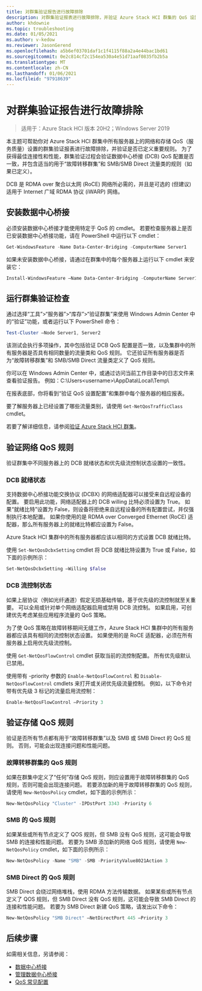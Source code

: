 ```yaml
---
title: 对群集验证报告进行故障排除
description: 对群集验证报表进行故障排除，并验证 Azure Stack HCI 群集的 QoS 设置配置
author: khdownie
ms.topic: troubleshooting
ms.date: 01/05/2021
ms.author: v-kedow
ms.reviewer: JasonGerend
ms.openlocfilehash: a5b6ef03701daf1c1f4115f88a2a4e44bac1bd61
ms.sourcegitcommit: 0e2c814cf2c154ea530a4e51d71aaf0835fb2b5a
ms.translationtype: MT
ms.contentlocale: zh-CN
ms.lasthandoff: 01/06/2021
ms.locfileid: "97918639"
---
```

# <a name="troubleshoot-cluster-validation-reporting"></a>对群集验证报告进行故障排除

> 适用于：Azure Stack HCI 版本 20H2；Windows Server 2019

本主题可帮助你对 Azure Stack HCI 群集中所有服务器上的网络和存储 QoS（服务质量）设置的群集验证报表进行故障排除，并验证是否已定义重要规则。 为了获得最佳连接性和性能，群集验证过程会验证数据中心桥接 (DCB) QoS 配置是否一致，并包含适当的用于“故障转移群集”和 SMB/SMB Direct 流量类的规则（如果已定义）。

DCB 是 RDMA over 聚合以太网 (RoCE) 网络所必需的，并且是可选的 (但建议) 适用于 Internet 广域 RDMA 协议 (iWARP) 网络。

## <a name="install-data-center-bridging"></a>安装数据中心桥接

必须安装数据中心桥接才能使用特定于 QoS 的 cmdlet。 若要检查服务器上是否已安装数据中心桥接功能，请在 PowerShell 中运行以下 cmdlet：

```PowerShell
Get-WindowsFeature -Name Data-Center-Bridging -ComputerName Server1
```

如果未安装数据中心桥接，请通过在群集中的每个服务器上运行以下 cmdlet 来安装它：

```PowerShell
Install-WindowsFeature –Name Data-Center-Bridging -ComputerName Server1
```

## <a name="run-a-cluster-validation-test"></a>运行群集验证检查

通过选择“工具”>“服务器”>“库存”>“验证群集”来使用 Windows Admin Center 中的“验证”功能，或者运行以下 PowerShell 命令：

```PowerShell
Test-Cluster –Node Server1, Server2
```

该测试会执行多项操作，其中包括验证 DCB QoS 配置是否一致，以及集群中的所有服务器是否具有相同数量的流量类和 QoS 规则。 它还验证所有服务器是否为“故障转移群集”和 SMB/SMB Direct 流量类定义了 QoS 规则。

你可以在 Windows Admin Center 中，或通过访问当前工作目录中的日志文件来查看验证报告。 例如：C:\Users\<username>\AppData\Local\Temp\

在报表底部，你将看到“验证 QoS 设置配置”和集群中每个服务器的相应报表。

要了解服务器上已经设置了哪些流量类别，请使用 `Get-NetQosTrafficClass` cmdlet。

若要了解详细信息，请参阅[验证 Azure Stack HCI 群集](../deploy/validate.md)。

## <a name="validate-networking-qos-rules"></a>验证网络 QoS 规则

验证群集中不同服务器上的 DCB 就绪状态和优先级流控制状态设置的一致性。

### <a name="dcb-willing-status"></a>DCB 就绪状态

支持数据中心桥接功能交换协议 (DCBX) 的网络适配器可以接受来自远程设备的配置。 要启用此功能，网络适配器上的 DCB willing 比特必须设置为 True。 如果“就绪比特”设置为 False，则设备将拒绝来自远程设备的所有配置尝试，并仅强制执行本地配置。 如果你使用的是 RDMA over Converged Ethernet (RoCE) 适配器，那么所有服务器上的就绪比特都应设置为 False。

Azure Stack HCI 集群中的所有服务器都应该以相同的方式设置 DCB 就绪比特。

使用 `Set-NetQosDcbxSetting` cmdlet 将 DCB 就绪比特设置为 True 或 False，如下面的示例所示：

```PowerShell
Set-NetQosDcbxSetting –Willing $false
```

### <a name="dcb-flow-control-status"></a>DCB 流控制状态

如果上层协议（例如光纤通道）假定无损基础传输，基于优先级的流控制就至关重要。 可以全局或针对单个网络适配器启用或禁用 DCB 流控制。 如果启用，可创建优先考虑某些应用程序流量的 QoS 策略。

为了使 QoS 策略在故障转移期间无缝工作，Azure Stack HCI 集群中的所有服务器都应该具有相同的流控制状态设置。 如果使用的是 RoCE 适配器，必须在所有服务器上启用优先级流控制。

使用 `Get-NetQosFlowControl` cmdlet 获取当前的流控制配置。 所有优先级默认已禁用。

使用带有 -priority 参数的 `Enable-NetQosFlowControl` 和 `Disable-NetQosFlowControl` cmdlets 来打开或关闭优先级流量控制。 例如，以下命令对带有优先级 3 标记的流量启用流控制：

```PowerShell
Enable-NetQosFlowControl –Priority 3
```

## <a name="validate-storage-qos-rules"></a>验证存储 QoS 规则

验证是否所有节点都有用于“故障转移群集”以及 SMB 或 SMB Direct 的 QoS 规则。 否则，可能会出现连接问题和性能问题。

### <a name="qos-rule-for-failover-clustering"></a>故障转移群集的 QoS 规则

如果在群集中定义了“任何”存储 QoS 规则，则应设置用于故障转移群集的 QoS 规则，否则可能会出现连接问题。 若要添加新的用于故障转移群集的 QoS 规则，请使用 `New-NetQosPolicy` cmdlet，如下面的示例所示：

```PowerShell
New-NetQosPolicy "Cluster" -IPDstPort 3343 -Priority 6
```

### <a name="qos-rule-for-smb"></a>SMB 的 QoS 规则

如果某些或所有节点定义了 QOS 规则，但 SMB 没有 QoS 规则，这可能会导致 SMB 的连接和性能问题。 若要为 SMB 添加新的网络 QoS 规则，请使用 `New-NetQosPolicy` cmdlet，如下面的示例所示：

```PowerShell
New-NetQosPolicy -Name "SMB" -SMB -PriorityValue8021Action 3
```

### <a name="qos-rule-for-smb-direct"></a>SMB Direct 的 QoS 规则

SMB Direct 会绕过网络堆栈，使用 RDMA 方法传输数据。 如果某些或所有节点定义了 QOS 规则，但 SMB Direct 没有 QoS 规则，这可能会导致 SMB Direct 的连接和性能问题。 若要为 SMB Direct 新建 QoS 策略，请发出以下命令：

```PowerShell
New-NetQosPolicy "SMB Direct" –NetDirectPort 445 –Priority 3
```

## <a name="next-steps"></a>后续步骤

如需相关信息，另请参阅：

- [数据中心桥接](/windows-server/networking/technologies/dcb/dcb-top)
- [管理数据中心桥接](/windows-server/networking/technologies/dcb/dcb-manage)
- [QoS 常见配置](/previous-versions/windows/it-pro/windows-server-2012-r2-and-2012/jj735302(v=ws.11))